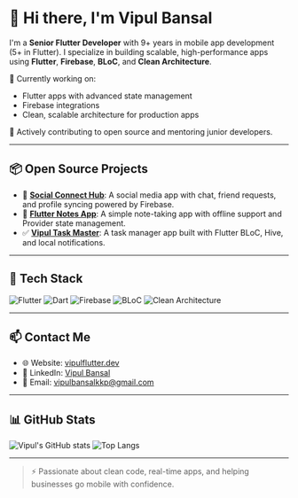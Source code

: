 # 👋 Hi there, I'm Vipul Bansal

I'm a **Senior Flutter Developer** with 9+ years in mobile app development (5+ in Flutter). I specialize in building scalable, high-performance apps using **Flutter**, **Firebase**, **BLoC**, and **Clean Architecture**.

🔭 Currently working on:
- Flutter apps with advanced state management
- Firebase integrations
- Clean, scalable architecture for production apps

🌱 Actively contributing to open source and mentoring junior developers.

---

## 📦 Open Source Projects

- 🔗 [**Social Connect Hub**](https://github.com/vipulbansal/social_connect_hub): A social media app with chat, friend requests, and profile syncing powered by Firebase.
- 📝 [**Flutter Notes App**](https://github.com/vipulbansal/flutter_notes_app): A simple note-taking app with offline support and Provider state management.
- ✅ [**Vipul Task Master**](https://github.com/vipulbansal/vipul_task_master): A task manager app built with Flutter BLoC, Hive, and local notifications.

---

## 🔧 Tech Stack

![Flutter](https://img.shields.io/badge/Flutter-02569B?style=flat&logo=flutter&logoColor=white)
![Dart](https://img.shields.io/badge/Dart-0175C2?style=flat&logo=dart&logoColor=white)
![Firebase](https://img.shields.io/badge/Firebase-FFCA28?style=flat&logo=firebase&logoColor=black)
![BLoC](https://img.shields.io/badge/BLoC-4B4B4B?style=flat)
![Clean Architecture](https://img.shields.io/badge/Clean%20Architecture-blueviolet?style=flat)

---

## 📫 Contact Me

- 🌐 Website: [vipulflutter.dev](https://vipulflutter.dev)
- 💼 LinkedIn: [Vipul Bansal](https://www.linkedin.com/in/vipul-bansal-mohali/)
- 📧 Email: vipulbansalkkp@gmail.com

---

## 📊 GitHub Stats

![Vipul's GitHub stats](https://github-readme-stats.vercel.app/api?username=vipulbansal&show_icons=true&theme=default)
![Top Langs](https://github-readme-stats.vercel.app/api/top-langs/?username=vipulbansal&layout=compact)

---

> ⚡ Passionate about clean code, real-time apps, and helping businesses go mobile with confidence.
